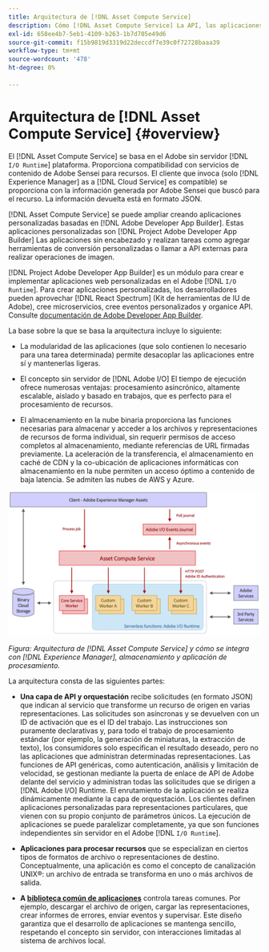 ```yaml
---
title: Arquitectura de [!DNL Asset Compute Service]
description: Cómo [!DNL Asset Compute Service] La API, las aplicaciones y el SDK trabajan juntos para proporcionar un servicio de procesamiento de recursos nativo de la nube.
exl-id: 658ee4b7-5eb1-4109-b263-1b7d705e49d6
source-git-commit: f15b9819d3319d22deccdf7e39c0f72728baaa39
workflow-type: tm+mt
source-wordcount: '478'
ht-degree: 0%

---
```


# Arquitectura de [!DNL Asset Compute Service] {#overview}

El [!DNL Asset Compute Service] se basa en el Adobe sin servidor [!DNL `I/O Runtime`] plataforma. Proporciona compatibilidad con servicios de contenido de Adobe Sensei para recursos. El cliente que invoca (solo [!DNL Experience Manager] as a [!DNL Cloud Service] es compatible) se proporciona con la información generada por Adobe Sensei que buscó para el recurso. La información devuelta está en formato JSON.

[!DNL Asset Compute Service] se puede ampliar creando aplicaciones personalizadas basadas en [!DNL Adobe Developer App Builder]. Estas aplicaciones personalizadas son [!DNL Project Adobe Developer App Builder] Las aplicaciones sin encabezado y realizan tareas como agregar herramientas de conversión personalizadas o llamar a API externas para realizar operaciones de imagen.

[!DNL Project Adobe Developer App Builder] es un módulo para crear e implementar aplicaciones web personalizadas en el Adobe [!DNL `I/O Runtime`]. Para crear aplicaciones personalizadas, los desarrolladores pueden aprovechar [!DNL React Spectrum] (Kit de herramientas de IU de Adobe), cree microservicios, cree eventos personalizados y organice API. Consulte [documentación de Adobe Developer App Builder](https://developer.adobe.com/app-builder/docs/overview).

La base sobre la que se basa la arquitectura incluye lo siguiente:

* La modularidad de las aplicaciones (que solo contienen lo necesario para una tarea determinada) permite desacoplar las aplicaciones entre sí y mantenerlas ligeras.

* El concepto sin servidor de [!DNL Adobe I/O] El tiempo de ejecución ofrece numerosas ventajas: procesamiento asincrónico, altamente escalable, aislado y basado en trabajos, que es perfecto para el procesamiento de recursos.

* El almacenamiento en la nube binaria proporciona las funciones necesarias para almacenar y acceder a los archivos y representaciones de recursos de forma individual, sin requerir permisos de acceso completos al almacenamiento, mediante referencias de URL firmadas previamente. La aceleración de la transferencia, el almacenamiento en caché de CDN y la co-ubicación de aplicaciones informáticas con almacenamiento en la nube permiten un acceso óptimo a contenido de baja latencia. Se admiten las nubes de AWS y Azure.

![Arquitectura del servicio de Asset compute](assets/architecture-diagram.png)

*Figura: Arquitectura de [!DNL Asset Compute Service] y cómo se integra con [!DNL Experience Manager], almacenamiento y aplicación de procesamiento.*

La arquitectura consta de las siguientes partes:

* **Una capa de API y orquestación** recibe solicitudes (en formato JSON) que indican al servicio que transforme un recurso de origen en varias representaciones. Las solicitudes son asíncronas y se devuelven con un ID de activación que es el ID del trabajo. Las instrucciones son puramente declarativas y, para todo el trabajo de procesamiento estándar (por ejemplo, la generación de miniaturas, la extracción de texto), los consumidores solo especifican el resultado deseado, pero no las aplicaciones que administran determinadas representaciones. Las funciones de API genéricas, como autenticación, análisis y limitación de velocidad, se gestionan mediante la puerta de enlace de API de Adobe delante del servicio y administran todas las solicitudes que se dirigen a [!DNL Adobe I/O] Runtime. El enrutamiento de la aplicación se realiza dinámicamente mediante la capa de orquestación. Los clientes definen aplicaciones personalizadas para representaciones particulares, que vienen con su propio conjunto de parámetros únicos. La ejecución de aplicaciones se puede paralelizar completamente, ya que son funciones independientes sin servidor en el Adobe [!DNL `I/O Runtime`].

* **Aplicaciones para procesar recursos** que se especializan en ciertos tipos de formatos de archivo o representaciones de destino. Conceptualmente, una aplicación es como el concepto de canalización UNIX®: un archivo de entrada se transforma en uno o más archivos de salida.

* **A [biblioteca común de aplicaciones](https://github.com/adobe/asset-compute-sdk)** controla tareas comunes. Por ejemplo, descargar el archivo de origen, cargar las representaciones, crear informes de errores, enviar eventos y supervisar. Este diseño garantiza que el desarrollo de aplicaciones se mantenga sencillo, respetando el concepto sin servidor, con interacciones limitadas al sistema de archivos local.

<!-- TBD:

* About the YAML file?
* minimize description to custom applications
* remove all internal stuff (e.g. Photoshop application, API Gateway) from text and diagram
* update diagram to focus on 3rd party custom applications ONLY
* Explain important transactions/handshakes?
* Flow of assets/control? See the illustration on the Nui diagrams wiki.
* Illustrations. See the SVG shared by Alex.
* Exceptions? Limitations? Call-outs? Gotchas?
* Do we want to add what basic processing is not available currently, that is expected by existing AEM customers?
-->
